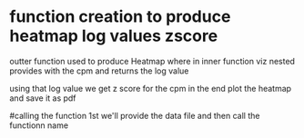# function creation to produce heatmap log values zscore 

outter function used to produce Heatmap
where in inner function viz nested provides with the cpm and returns the log value

using that log value we get z score for the cpm
in the end plot the heatmap and save it as pdf

#calling the function
1st we'll  provide the data file and then call the functionn name
